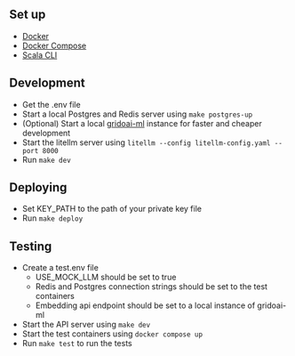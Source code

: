## Set up
- [Docker](https://docs.docker.com/get-docker/)
- [Docker Compose](https://docs.docker.com/compose/install/)
- [Scala CLI](https://scala-cli.virtuslab.org/)

## Development
- Get the .env file
- Start a local Postgres and Redis server using `make postgres-up`
- (Optional) Start a local [gridoai-ml](https://github.com/gridoai/gridoai-ml) instance for faster and cheaper development
- Start the litellm server using `litellm --config litellm-config.yaml --port 8000`
- Run `make dev`

## Deploying
- Set KEY_PATH to the path of your private key file
- Run `make deploy`

## Testing
- Create a test.env file
  - USE_MOCK_LLM should be set to true
  - Redis and Postgres connection strings should be set to the test containers
  - Embedding api endpoint should be set to a local instance of gridoai-ml
- Start the API server using `make dev`
- Start the test containers using `docker compose up`
- Run `make test` to run the tests
